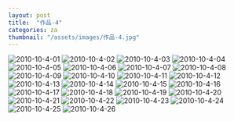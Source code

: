 ```yaml
---
layout: post
title:  "作品-4"
categories: za
thumbnail: "/assets/images/作品-4.jpg"
---
```


<div class="imageareaContent" style="cursor: pointer;">
	<img src="/assets/images/2010-10-4/2010-10-4-01.jpg" alt="2010-10-4-01" >
	<img src="/assets/images/2010-10-4/2010-10-4-02.jpg" alt="2010-10-4-02" >
	<img src="/assets/images/2010-10-4/2010-10-4-03.jpg" alt="2010-10-4-03" >
	<img src="/assets/images/2010-10-4/2010-10-4-04.jpg" alt="2010-10-4-04" >
	<img src="/assets/images/2010-10-4/2010-10-4-05.jpg" alt="2010-10-4-05" >
	<img src="/assets/images/2010-10-4/2010-10-4-06.jpg" alt="2010-10-4-06" >
	<img src="/assets/images/2010-10-4/2010-10-4-07.jpg" alt="2010-10-4-07" >
	<img src="/assets/images/2010-10-4/2010-10-4-08.jpg" alt="2010-10-4-08" >
	<img src="/assets/images/2010-10-4/2010-10-4-09.jpg" alt="2010-10-4-09" >
	<img src="/assets/images/2010-10-4/2010-10-4-10.jpg" alt="2010-10-4-10" >
	<img src="/assets/images/2010-10-4/2010-10-4-11.jpg" alt="2010-10-4-11" >
	<img src="/assets/images/2010-10-4/2010-10-4-12.jpg" alt="2010-10-4-12" >
	<img src="/assets/images/2010-10-4/2010-10-4-13.jpg" alt="2010-10-4-13" >
	<img src="/assets/images/2010-10-4/2010-10-4-14.jpg" alt="2010-10-4-14" >
	<img src="/assets/images/2010-10-4/2010-10-4-15.jpg" alt="2010-10-4-15" >
	<img src="/assets/images/2010-10-4/2010-10-4-16.jpg" alt="2010-10-4-16" >
	<img src="/assets/images/2010-10-4/2010-10-4-17.jpg" alt="2010-10-4-17" >
	<img src="/assets/images/2010-10-4/2010-10-4-18.jpg" alt="2010-10-4-18" >
	<img src="/assets/images/2010-10-4/2010-10-4-19.jpg" alt="2010-10-4-19" >
	<img src="/assets/images/2010-10-4/2010-10-4-20.jpg" alt="2010-10-4-20" >
	<img src="/assets/images/2010-10-4/2010-10-4-21.jpg" alt="2010-10-4-21" >
	<img src="/assets/images/2010-10-4/2010-10-4-22.jpg" alt="2010-10-4-22" >
	<img src="/assets/images/2010-10-4/2010-10-4-23.jpg" alt="2010-10-4-23" >
	<img src="/assets/images/2010-10-4/2010-10-4-24.jpg" alt="2010-10-4-24" >
	<img src="/assets/images/2010-10-4/2010-10-4-25.jpg" alt="2010-10-4-25" >
	<img src="/assets/images/2010-10-4/2010-10-4-26.jpg" alt="2010-10-4-26" >
</div>